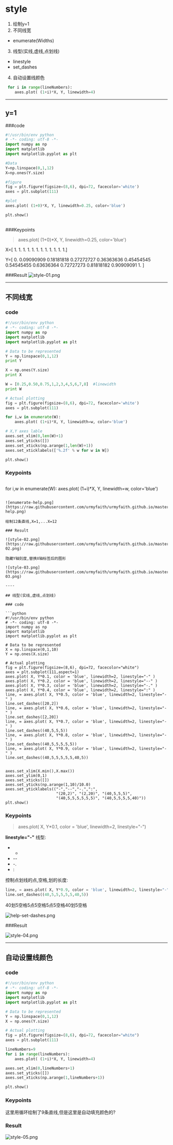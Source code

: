 # style 

1. 绘制y=1
2. 不同线宽
  * enumerate(Widths)
3. 线型(实线,虚线,点划线)
  * linestyle
  * set_dashes
4. 自动设置线颜色

```python
 for i in range(lineNumbers):
    axes.plot( (1+i)*X, Y, linewidth=4)
```

---

## y=1

###code 

```python
#!/usr/bin/env python
# -*- coding: utf-8 -*-
import numpy as np
import matplotlib
import matplotlib.pyplot as plt

#Data
Y=np.linspace(0,1,12)
X=np.ones(Y.size)

#figure
fig = plt.figure(figsize=(8,6), dpi=72, facecolor='white')
axes = plt.subplot(111)

#plot 
axes.plot( (1+0)*X, Y, linewidth=0.25, color='blue')

plt.show()
 
```
###Keypoints

> axes.plot( (1+0)*X, Y, linewidth=0.25, color='blue')

X=[ 1.  1.  1.  1.  1.  1.  1.  1.  1.  1.  1.  1.]

Y=[ 0.          0.09090909  0.18181818  0.27272727  0.36363636  0.45454545
  0.54545455  0.63636364  0.72727273  0.81818182  0.90909091  1.        ]

###Result
![style-01.png](https://raw.githubusercontent.com/urmyfaith/urmyfaith.github.io/master/matplot/matplotGallery/images/style-01.png)

----

## 不同线宽

### code

```python
#!/usr/bin/env python
# -*- coding: utf-8 -*-
import numpy as np
import matplotlib
import matplotlib.pyplot as plt

# Data to be represented
Y = np.linspace(0,1,12)
print Y

X = np.ones(Y.size)
print X

W = [0.25,0.50,0.75,1,2,3,4,5,6,7,8]  #linewidth 
print W

# Actual plotting
fig = plt.figure(figsize=(8,6), dpi=72, facecolor='white')
axes = plt.subplot(111)

for i,w in enumerate(W):
    axes.plot( (1+i)*X, Y, linewidth=w, color='blue')

# X,Y axes lable
axes.set_xlim(0,len(W)+1)
axes.set_yticks([])
axes.set_xticks(np.arange(1,len(W)+1))
axes.set_xticklabels(['%.2f' % w for w in W])

plt.show()

```
### Keypoints
 
> ```python
for i,w in enumerate(W):
    axes.plot( (1+i)*X, Y, linewidth=w, color='blue')
```

![enumerate-help.png](https://raw.githubusercontent.com/urmyfaith/urmyfaith.github.io/master/matplot/matplotGallery/images/enumerate-help.png)

绘制12条直线,X=1,...X=12

### Result

![style-02.png](https://raw.githubusercontent.com/urmyfaith/urmyfaith.github.io/master/matplot/matplotGallery/images/style-02.png)

隐藏Y轴刻度,替换X轴标签后的图形

![style-03.png](https://raw.githubusercontent.com/urmyfaith/urmyfaith.github.io/master/matplot/matplotGallery/images/style-03.png)

----

## 线型(实线,虚线,点划线)

### code

```python
#!/usr/bin/env python
# -*- coding: utf-8 -*-
import numpy as np
import matplotlib
import matplotlib.pyplot as plt

# Data to be represented
X = np.linspace(0,1,10)
Y = np.ones(X.size)

# Actual plotting
fig = plt.figure(figsize=(8,6), dpi=72, facecolor="white")
axes = plt.subplot(111,aspect=1)
axes.plot( X, Y*0.1, color = 'blue', linewidth=2, linestyle="-" )
axes.plot( X, Y*0.2, color = 'blue', linewidth=2, linestyle="--" )
axes.plot( X, Y*0.3, color = 'blue', linewidth=2, linestyle="-." )
axes.plot( X, Y*0.4, color = 'blue', linewidth=2, linestyle=":" )
line, = axes.plot( X, Y*0.5, color = 'blue', linewidth=2, linestyle="-" )
line.set_dashes([20,2])
line, = axes.plot( X, Y*0.6, color = 'blue', linewidth=2, linestyle="-" )
line.set_dashes([2,20])
line, = axes.plot( X, Y*0.7, color = 'blue', linewidth=2, linestyle="-" )
line.set_dashes((40,5,5,5))
line, = axes.plot( X, Y*0.8, color = 'blue', linewidth=2, linestyle="-" )
line.set_dashes((40,5,5,5,5,5))
line, = axes.plot( X, Y*0.9, color = 'blue', linewidth=2, linestyle="-" )
line.set_dashes((40,5,5,5,5,5,40,5))


axes.set_xlim(X.min(),X.max())
axes.set_ylim(0,1)
axes.set_xticks([])
axes.set_yticks(np.arange(1,10)/10.0)
axes.set_yticklabels(("-","--","-.",":",
                      "(20,2)", "(2,20)", "(40,5,5,5)",
                      "(40,5,5,5,5,5,5)", "(40,5,5,5,5,40)"))
plt.show()
```
### Keypoints

> axes.plot( X, Y*0.1, color = 'blue', linewidth=2, linestyle="-")

**linestyle="-"** 线型:

* -
* --
* -.
* :

控制点划线的点,空格,划的长度:

```python
line, = axes.plot( X, Y*0.9, color = 'blue', linewidth=2, linestyle="-" )
line.set_dashes((40,5,5,5,5,5,40,5))
```
40划5空格5点5空格5点5空格40划5空格

![help-set-dashes.png](https://raw.githubusercontent.com/urmyfaith/urmyfaith.github.io/master/matplot/matplotGallery/images/help-set-dashes.png)

###Result

![style-04.png](https://raw.githubusercontent.com/urmyfaith/urmyfaith.github.io/master/matplot/matplotGallery/images/style-04.png)

---

## 自动设置线颜色

### code
```python
#!/usr/bin/env python
# -*- coding: utf-8 -*-
import numpy as np
import matplotlib
import matplotlib.pyplot as plt

# Data to be represented
Y = np.linspace(0,1,12)
X = np.ones(Y.size)

# Actual plotting
fig = plt.figure(figsize=(8,6), dpi=72, facecolor="white")
axes = plt.subplot(111)

lineNumbers=9
for i in range(lineNumbers):
    axes.plot( (1+i)*X, Y, linewidth=4)

axes.set_xlim(0,lineNumbers+1)
axes.set_yticks([])
axes.set_xticks(np.arange(1,lineNumbers+1))

plt.show()   
```
### Keypoints

这里用循环绘制了9条直线,但是这里是自动填充颜色的?

### Result

![style-05.png](https://raw.githubusercontent.com/urmyfaith/urmyfaith.github.io/master/matplot/matplotGallery/images/style-05.png)




